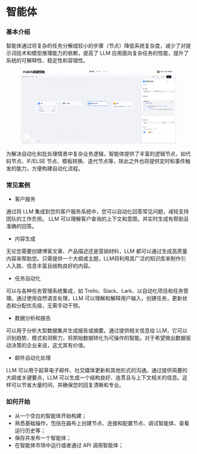 # 智能体

### 基本介绍

智能体通过将复杂的任务分解成较小的步骤（节点）降低系统复杂度，减少了对提示词技术和模型推理能力的依赖，提高了 LLM 应用面向复杂任务的性能，提升了系统的可解释性、稳定性和容错性。

<figure><img src="../../.gitbook/assets/image (156).png" alt=""><figcaption></figcaption></figure>

为解决自动化和批处理情景中复杂业务逻辑，智能体提供了丰富的逻辑节点，如代码节点、IF/ELSE 节点、模板转换、迭代节点等，除此之外也将提供定时和事件触发的能力，方便构建自动化流程。

### 常见案例

* 客户服务

通过将 LLM 集成到您的客户服务系统中，您可以自动化回答常见问题，减轻支持团队的工作负担。 LLM 可以理解客户查询的上下文和意图，并实时生成有帮助且准确的回答。

* 内容生成

无论您需要创建博客文章、产品描述还是营销材料，LLM 都可以通过生成高质量内容来帮助您。只需提供一个大纲或主题，LLM将利用其广泛的知识库来制作引人入胜、信息丰富且结构良好的内容。

* 任务自动化

可以与各种任务管理系统集成，如 Trello、Slack、Lark、以自动化项目和任务管理。通过使用自然语言处理，LLM 可以理解和解释用户输入，创建任务，更新状态和分配优先级，无需手动干预。

* 数据分析和报告

可以用于分析大型数据集并生成报告或摘要。通过提供相关信息给 LLM，它可以识别趋势、模式和洞察力，将原始数据转化为可操作的智能。对于希望做出数据驱动决策的企业来说，这尤其有价值。

* 邮件自动化处理

LLM 可以用于起草电子邮件、社交媒体更新和其他形式的沟通。通过提供简要的大纲或关键要点，LLM 可以生成一个结构良好、连贯且与上下文相关的信息。这样可以节省大量时间，并确保您的回复清晰和专业。

### 如何开始

* 从一个空白的智能体开始构建；
* 熟悉基础操作，包括在画布上创建节点、连接和配置节点、调试智能体、查看运行历史等；
* 保存并发布一个智能体；
* 在智能体市场中运行或者通过 API 调用智能体；
